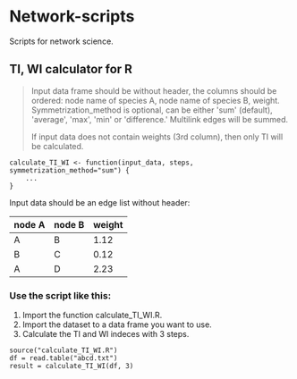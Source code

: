 # Network-scripts
Scripts for network science.

## TI, WI calculator for R
> Input data frame should be without header, the columns should be ordered: node name of species A, node name of species B, weight. Symmetrization_method is optional, can be either 'sum' (default), 'average', 'max', 'min' or 'difference.' Multilink edges will be summed.
>
> If input data does not contain weights (3rd column), then only TI will be calculated.

    calculate_TI_WI <- function(input_data, steps, symmetrization_method="sum") {
        ...
    }

Input data should be an edge list without header:

| node A | node B | weight |
| ------ | ------ | ------ |
| A      | B      | 1.12   |
| B      | C      | 0.12   |
| A      | D      | 2.23   |

### Use the script like this:
1. Import the function calculate_TI_WI.R.
2. Import the dataset to a data frame you want to use.
3. Calculate the TI and WI indeces with 3 steps.
```
source("calculate_TI_WI.R")
df = read.table("abcd.txt")
result = calculate_TI_WI(df, 3)
```
